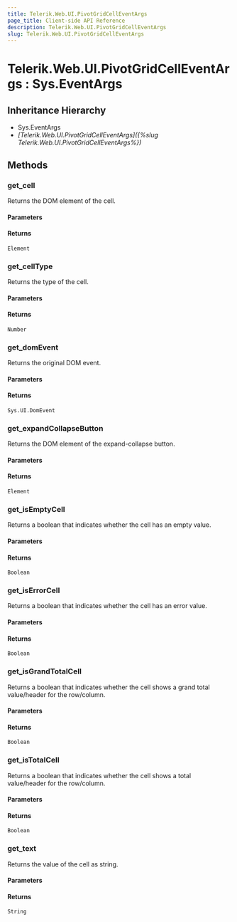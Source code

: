 ```yaml
---
title: Telerik.Web.UI.PivotGridCellEventArgs
page_title: Client-side API Reference
description: Telerik.Web.UI.PivotGridCellEventArgs
slug: Telerik.Web.UI.PivotGridCellEventArgs
---
```


# Telerik.Web.UI.PivotGridCellEventArgs : Sys.EventArgs 

## Inheritance Hierarchy

* Sys.EventArgs
* *[Telerik.Web.UI.PivotGridCellEventArgs]({%slug Telerik.Web.UI.PivotGridCellEventArgs%})*

## Methods

### get_cell

Returns the DOM element of the cell.

#### Parameters

#### Returns

`Element` 

### get_cellType

Returns the type of the cell.

#### Parameters

#### Returns

`Number` 

### get_domEvent

Returns the original DOM event.

#### Parameters

#### Returns

`Sys.UI.DomEvent`

### get_expandCollapseButton

Returns the DOM element of the expand-collapse button.

#### Parameters

#### Returns

`Element`

### get_isEmptyCell

Returns a boolean that indicates whether the cell has an empty value.

#### Parameters

#### Returns

`Boolean` 

### get_isErrorCell

Returns a boolean that indicates whether the cell has an error value.

#### Parameters

#### Returns

`Boolean` 

### get_isGrandTotalCell

Returns a boolean that indicates whether the cell shows a grand total value/header for the row/column.

#### Parameters

#### Returns

`Boolean` 

### get_isTotalCell

Returns a boolean that indicates whether the cell shows a total value/header for the row/column.

#### Parameters

#### Returns

`Boolean` 

### get_text

Returns the value of the cell as string.

#### Parameters

#### Returns

`String` 
